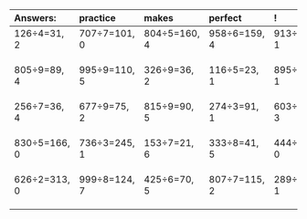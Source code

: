 | Answers: | practice | makes | perfect | ! |
| :--- | :--- | :--- | :--- | :--- |
| 126÷4=31, 2 | 707÷7=101, 0 | 804÷5=160, 4 | 958÷6=159, 4 | 913÷2=456, 1 | 
|   |   |   |   |   | 
|   |   |   |   |   | 
|   |   |   |   |   | 
| 805÷9=89, 4 | 995÷9=110, 5 | 326÷9=36, 2 | 116÷5=23, 1 | 895÷3=298, 1 | 
|   |   |   |   |   | 
|   |   |   |   |   | 
|   |   |   |   |   | 
| 256÷7=36, 4 | 677÷9=75, 2 | 815÷9=90, 5 | 274÷3=91, 1 | 603÷8=75, 3 | 
|   |   |   |   |   | 
|   |   |   |   |   | 
|   |   |   |   |   | 
| 830÷5=166, 0 | 736÷3=245, 1 | 153÷7=21, 6 | 333÷8=41, 5 | 444÷6=74, 0 | 
|   |   |   |   |   | 
|   |   |   |   |   | 
|   |   |   |   |   | 
| 626÷2=313, 0 | 999÷8=124, 7 | 425÷6=70, 5 | 807÷7=115, 2 | 289÷9=32, 1 | 
|   |   |   |   |   | 
|   |   |   |   |   | 
|   |   |   |   |   | 
